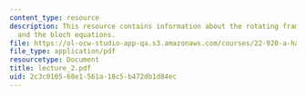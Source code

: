 ```yaml
---
content_type: resource
description: This resource contains information about the rotating frame, RF pulses
  and the bloch equations.
file: https://ol-ocw-studio-app-qa.s3.amazonaws.com/courses/22-920-a-hands-on-introduction-to-nuclear-magnetic-resonance-january-iap-1997/2c3c010568e1561a18c5b472db1d84ec_lecture_2.pdf
file_type: application/pdf
resourcetype: Document
title: lecture_2.pdf
uid: 2c3c0105-68e1-561a-18c5-b472db1d84ec
---
```

